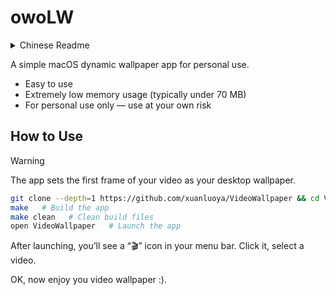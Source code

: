# owoLW

<details>

<summary>Chinese Readme</summary>

自用 macOS 动态壁纸软件

* 简单易用
* 超低内存占用（通常不超过 70MB）
* 仅供个人使用 — 使用风险自负

## 使用方法

> ⚠️ 注意：软件会将视频的第一帧设置为桌面壁纸 ⚠️

```bash
git clone --depth=1 https://github.com/xuanluoya/VideoWallpaper && cd VideoWallpaper # 克隆仓库
make   # 编译应用
make clean   # 清理编译文件
open VideoWallpaper   # 打开应用
```

启动后，你会在菜单栏看到一个“🎬”图标。点击它，然后选择视频。

OK，享受你的动态壁纸吧 :)。

---

</details>

A simple macOS dynamic wallpaper app for personal use.

* Easy to use
* Extremely low memory usage (typically under 70 MB)
* For personal use only — use at your own risk

## How to Use

> [!WARNING]
> The app sets the first frame of your video as your desktop wallpaper.

```bash
git clone --depth=1 https://github.com/xuanluoya/VideoWallpaper && cd VideoWallpaper # Clone the repo
make   # Build the app
make clean   # Clean build files
open VideoWallpaper   # Launch the app
```

After launching, you’ll see a “🎬” icon in your menu bar. Click it, select a video.

OK, now enjoy you video wallpaper :).

